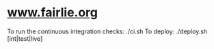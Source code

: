 # www.fairlie.org

To run the continuous integration checks: ./ci.sh
To deploy: ./deploy.sh [int|test|live]
